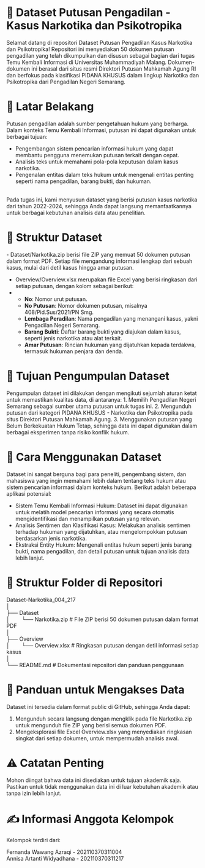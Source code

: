 <h1>📄 Dataset Putusan Pengadilan - Kasus Narkotika dan Psikotropika</h1>
  
  Selamat datang di repositori Dataset Putusan Pengadilan Kasus Narkotika dan Psikotropika!
  Repositori ini menyediakan 50 dokumen putusan pengadilan yang telah dikumpulkan dan disusun sebagai bagian dari tugas Temu Kembali Informasi di Universitas Muhammadiyah Malang. Dokumen-dokumen ini berasal dari   situs resmi Direktori Putusan Mahkamah Agung RI dan berfokus pada klasifikasi PIDANA KHUSUS dalam lingkup Narkotika dan Psikotropika dari Pengadilan Negeri Semarang.

<h1>🌟 Latar Belakang</h1>
  
  Putusan pengadilan adalah sumber pengetahuan hukum yang berharga. Dalam konteks Temu Kembali Informasi, putusan ini dapat digunakan untuk berbagai tujuan:
 - Pengembangan sistem pencarian informasi hukum yang dapat membantu pengguna menemukan putusan terkait dengan cepat.
 - Analisis teks untuk memahami pola-pola keputusan dalam kasus narkotika.
 - Pengenalan entitas dalam teks hukum untuk mengenali entitas penting seperti nama pengadilan, barang bukti, dan hukuman.<br><br>
 
Pada tugas ini, kami menyusun dataset yang berisi putusan kasus narkotika dari tahun 2022-2024, sehingga Anda dapat langsung memanfaatkannya untuk berbagai kebutuhan analisis data atau penelitian.

<h1>📁 Struktur Dataset</h1>
  -  Dataset/Narkotika.zip berisi file ZIP yang memuat 50 dokumen putusan dalam format PDF. Setiap file mengandung informasi lengkap dari sebuah kasus, mulai dari detil kasus hingga amar putusan.
  
  -  Overview/Overview.xlsx merupakan file Excel yang berisi ringkasan dari setiap putusan, dengan kolom sebagai berikut:
  - 
    - **No**: Nomor urut putusan.
    - **No Putusan**: Nomor dokumen putusan, misalnya 408/Pid.Sus/2021/PN Smg.
    - **Lembaga Peradilan**: Nama pengadilan yang menangani kasus, yakni Pengadilan Negeri Semarang.
    - **Barang Bukti**: Daftar barang bukti yang diajukan dalam kasus, seperti jenis narkotika atau alat terkait.
    - **Amar Putusan**: Rincian hukuman yang dijatuhkan kepada terdakwa, termasuk hukuman penjara dan denda.

  
<h1>🎯 Tujuan Pengumpulan Dataset</h1>
  
  Pengumpulan dataset ini dilakukan dengan mengikuti sejumlah aturan ketat untuk memastikan kualitas data, di antaranya:
    1. Memilih Pengadilan Negeri Semarang sebagai sumber utama putusan untuk tugas ini.
    2. Mengunduh putusan dari kategori PIDANA KHUSUS - Narkotika dan Psikotropika pada situs Direktori Putusan Mahkamah Agung.
    3. Menggunakan putusan yang Belum Berkekuatan Hukum Tetap, sehingga data ini dapat digunakan dalam berbagai eksperimen tanpa risiko konflik hukum.
    
<h1>🚀 Cara Menggunakan Dataset</h1>
  
  Dataset ini sangat berguna bagi para peneliti, pengembang sistem, dan mahasiswa yang ingin memahami lebih dalam tentang teks hukum atau sistem pencarian informasi dalam konteks hukum. Berikut adalah beberapa     aplikasi potensial:

  - Sistem Temu Kembali Informasi Hukum: Dataset ini dapat digunakan untuk melatih model pencarian informasi yang secara otomatis mengidentifikasi dan menampilkan putusan yang relevan.
  - Analisis Sentimen dan Klasifikasi Kasus: Melakukan analisis sentimen terhadap hukuman yang dijatuhkan, atau mengelompokkan putusan berdasarkan jenis narkotika.
  - Ekstraksi Entity Hukum: Mengenali entitas hukum seperti jenis barang bukti, nama pengadilan, dan detail putusan untuk tujuan analisis data lebih lanjut.
    
<h1>📑 Struktur Folder di Repositori</h1>

  Dataset-Narkotika_004_217<br>
  │<br>
  ├── Dataset<br>
  │&nbsp;&nbsp;&nbsp;&nbsp;&nbsp;&nbsp;&nbsp;   └── Narkotika.zip           # File ZIP berisi 50 dokumen putusan dalam format PDF<br>
  │<br>
  ├── Overview<br>
  │&nbsp;&nbsp;&nbsp;&nbsp;&nbsp;&nbsp;&nbsp;   └── Overview.xlsx           # Ringkasan putusan dengan detil informasi setiap kasus<br>
  │<br>
  └── README.md                   # Dokumentasi repositori dan panduan penggunaan
  
<h1>📌 Panduan untuk Mengakses Data</h1>
  
  Dataset ini tersedia dalam format public di GitHub, sehingga Anda dapat:
 1. Mengunduh secara langsung dengan mengklik pada file Narkotika.zip untuk mengunduh file ZIP yang berisi semua dokumen PDF.
 2. Mengeksplorasi file Excel Overview.xlsx yang menyediakan ringkasan singkat dari setiap dokumen, untuk mempermudah analisis awal.
    
<h1>⚠️ Catatan Penting</h1>

Mohon diingat bahwa data ini disediakan untuk tujuan akademik saja. Pastikan untuk tidak menggunakan data ini di luar kebutuhan akademik atau tanpa izin lebih lanjut.

<h1>✍️ Informasi Anggota Kelompok</h1>

Kelompok terdiri dari:

Fernanda Wawang Azraqi - 202110370311004<br>
Annisa Artanti Widyadhana - 202110370311217
